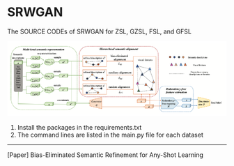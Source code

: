 # SRWGAN
The SOURCE CODEs of SRWGAN for ZSL, GZSL, FSL, and GFSL

![The Structure of SRWGAN](https://github.com/LiangjunFeng/SRWGAN/blob/main/SRWGAN.png)

1. Install the packages in the requirements.txt
2. The command lines are listed in the main.py file for each dataset        
     
----------   
[Paper] Bias-Eliminated Semantic Refinement for Any-Shot Learning     
